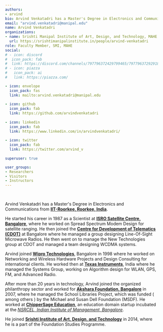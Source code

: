 ```yaml
---
authors:
- arvind
bio: Arvind Venkatadri has a Master's Degree in Electronics and Communications from IIT-Roorkee, India. He started his career in 1987 as a Scientist at ISRO Bangalore, where he worked on Spread Spectrum Modem Design for satellite ranging. He then joined the Centre for Development of Telematics (CDOT) at Bangalore where he managed a group designing Line-Of-Sight Microwave Radios. He then went on to manage the New Technologies group at CDOT and managed a team designing WCDMA systems. Arvind joined Wipro Technologies Bangalore in 1998 where he worked on Networking and Wireless Hardware Projects and Design Consulting for international clients. He worked then at Texas Instruments, India where he managed the Systems Group, working on Algorithm design for WLAN, GPS, FM, and Advanced Radio. After more than 20 years in technology, Arvind joined the organized philanthropy sector and worked for Akshara Foundation, Bangalore where he managed the School Libraries Project, which was funded ( among others ) by the Michael and Susan Dell Foundation (MSDF). He worked at ChipperSage Education, a education domain startup incubated at the NSRCEL, Indian Institute of Management, Bangalore. He joined Srishti in 2014, where he is a part of the Foundation Studies Programme.
email: "arvind.venkatadri@manipal.edu"
name: Arvind Venkatadri
organizations:
- name: Srishti Manipal Institute of Art, Design, and Technology, MAHE
  url: https://srishtimanipalinstitute.in/people/arvind-venkatadri
role: Faculty Member, SMI, MAHE
social:
# - icon: discord
#  icon_pack: fab
#  link: https://discord.com/channels/797796372429799465/797796372929183765
# - icon: piazza
#   icon_pack: ai
#   link: https://piazza.com/

- icon: envelope
  icon_pack: fas
  link: mailto:arvind.venkatadri@manipal.edu
  
- icon: github
  icon_pack: fab
  link: https://github.com/arvindvenkatadri
  
- icon: linkedin
  icon_pack: fab
  link: https://www.linkedin.com/in/arvindvenkatadri/
  
- icon: twitter
  icon_pack: fab
  link: https://twitter.com/arvind_v
  
superuser: true

user_groups:
- Researchers
- Visitors
- Instructors
---
```


<br>


Arvind Venkatadri has a Master's Degree in Electronics and Communications from <u>[**IIT-Roorkee, Roorkee, India**](https://new.iitr.ac.in/Main/pages/_en_Indian_Institute_of_Technology_Roorkee__en_.html)</u>.

He started his career in 1987 as a Scientist at <u>[**ISRO Satellite Centre, Bangalore**](https://www.isro.gov.in/about-isro/u-r-rao-satellite-centre-ursc#block-md-megamenu-1)</u>, where he worked on Spread Spectrum Modem Design for satellite ranging. He then joined the <u>[**Centre for Development of Telematics (CDOT)**](https://www.cdot.in/cdotweb/web/home.php)</u> at Bangalore where he managed a group designing Line-Of-Sight Microwave Radios. He then went on to manage the New Technologies group at CDOT and managed a team designing WCDMA systems.  

Arvind joined <u>[**Wipro Technologies**](https://www.wipro.com/)</u>, Bangalore in 1998 where he worked on Networking and Wireless Hardware Projects and Design Consulting for international clients. He worked then at <u>[**Texas Instruments**](https://www.ti.com/)</u>, India where he managed the Systems Group, working on Algorithm design for WLAN, GPS, FM, and Advanced Radio.  

After more than 20 years in technology, Arvind joined the organized philanthropy sector and worked for <u>[**Akshara Foundation, Bangalore**](https://akshara.org.in/)</u> in 2007, where he managed the School Libraries Project, which was funded ( among others ) by the Michael and Susan Dell Foundation (MSDF). He worked at <u>[**ChipperSage Education**](https://www.thechippersage.com/)</u>, an education domain startup incubated at the [*NSRCEL, Indian Institute of Management, Bangalore*](https://www.nsrcel.org/).  

He joined <u>[**Srishti Institute of Art, Design, and Technology**](http://srishtimanipalinstitute.in/)</u> in 2014, where he is a part of the Foundation Studies Programme.
